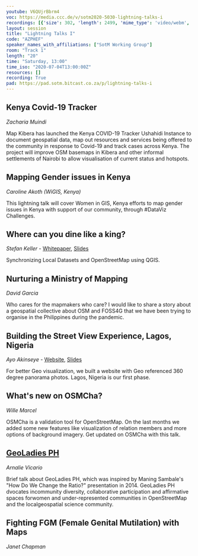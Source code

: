 ```yaml
---
youtube: V6QUjrBbrm4
voc: https://media.ccc.de/v/sotm2020-5030-lightning-talks-i
recordings: [{'size': 302, 'length': 2499, 'mime_type': 'video/webm', 'language': 'eng', 'filename': 'sotm2020-5030-eng-Lightning_Talks_I_webm-hd.webm', 'state': 'new', 'folder': 'webm-hd', 'high_quality': True, 'width': 1920, 'height': 1080, 'updated_at': '2020-07-13T13:35:55.995+02:00', 'recording_url': 'https://cdn.media.ccc.de/events/sotm/2020/webm-hd/sotm2020-5030-eng-Lightning_Talks_I_webm-hd.webm', 'url': 'https://media.ccc.de/public/recordings/47428', 'event_url': 'https://media.ccc.de/public/events/579b9a54-5e17-55e5-bda9-58c393fb09a4', 'conference_url': 'https://media.ccc.de/public/conferences/sotm2020'}, {'size': 76, 'length': 2499, 'mime_type': 'video/mp4', 'language': 'eng', 'filename': 'sotm2020-5030-eng-Lightning_Talks_I_sd.mp4', 'state': 'new', 'folder': 'h264-sd', 'high_quality': False, 'width': 720, 'height': 576, 'updated_at': '2020-07-13T13:13:09.176+02:00', 'recording_url': 'https://cdn.media.ccc.de/events/sotm/2020/h264-sd/sotm2020-5030-eng-Lightning_Talks_I_sd.mp4', 'url': 'https://media.ccc.de/public/recordings/47427', 'event_url': 'https://media.ccc.de/public/events/579b9a54-5e17-55e5-bda9-58c393fb09a4', 'conference_url': 'https://media.ccc.de/public/conferences/sotm2020'}, {'size': 38, 'length': 2498, 'mime_type': 'audio/mpeg', 'language': 'eng', 'filename': 'sotm2020-5030-eng-Lightning_Talks_I_mp3.mp3', 'state': 'new', 'folder': 'mp3', 'high_quality': False, 'width': 0, 'height': 0, 'updated_at': '2020-07-13T13:08:37.612+02:00', 'recording_url': 'https://cdn.media.ccc.de/events/sotm/2020/mp3/sotm2020-5030-eng-Lightning_Talks_I_mp3.mp3', 'url': 'https://media.ccc.de/public/recordings/47426', 'event_url': 'https://media.ccc.de/public/events/579b9a54-5e17-55e5-bda9-58c393fb09a4', 'conference_url': 'https://media.ccc.de/public/conferences/sotm2020'}, {'size': 110, 'length': 2499, 'mime_type': 'video/webm', 'language': 'eng', 'filename': 'sotm2020-5030-eng-Lightning_Talks_I_webm-sd.webm', 'state': 'new', 'folder': 'webm-sd', 'high_quality': False, 'width': 720, 'height': 576, 'updated_at': '2020-07-13T13:07:29.122+02:00', 'recording_url': 'https://cdn.media.ccc.de/events/sotm/2020/webm-sd/sotm2020-5030-eng-Lightning_Talks_I_webm-sd.webm', 'url': 'https://media.ccc.de/public/recordings/47425', 'event_url': 'https://media.ccc.de/public/events/579b9a54-5e17-55e5-bda9-58c393fb09a4', 'conference_url': 'https://media.ccc.de/public/conferences/sotm2020'}, {'size': 201, 'length': 2499, 'mime_type': 'video/mp4', 'language': 'eng', 'filename': 'sotm2020-5030-eng-Lightning_Talks_I_hd.mp4', 'state': 'new', 'folder': 'h264-hd', 'high_quality': True, 'width': 1920, 'height': 1080, 'updated_at': '2020-07-13T12:53:56.302+02:00', 'recording_url': 'https://cdn.media.ccc.de/events/sotm/2020/h264-hd/sotm2020-5030-eng-Lightning_Talks_I_hd.mp4', 'url': 'https://media.ccc.de/public/recordings/47422', 'event_url': 'https://media.ccc.de/public/events/579b9a54-5e17-55e5-bda9-58c393fb09a4', 'conference_url': 'https://media.ccc.de/public/conferences/sotm2020'}]
layout: session
title: "Lightning Talks I"
code: "AZPHEF"
speaker_names_with_affiliations: ["SotM Working Group"]
room: "Track 1"
length: "20"
time: "Saturday, 13:00"
time_iso: "2020-07-04T13:00:00Z"
resources: []
recording: True
pad: https://pad.sotm.bitcast.co.za/p/lightning-talks-i
---
```

## Kenya Covid-19 Tracker
*Zacharia Muindi*

Map Kibera has launched the Kenya COVID-19 Tracker Ushahidi Instance to document geospatial data, map out resources and services being offered to the community in response to Covid-19 and track cases across Kenya. The project will improve OSM basemaps in Kibera and other informal settlements of Nairobi to allow visualisation of current status and hotspots.

## Mapping Gender issues in Kenya
*Caroline Akoth (WiGIS, Kenya)*

This lightning talk will cover Women in GIS, Kenya efforts to map gender issues in Kenya with support of our community, through #DataViz Challenges.

## Where can you dine like a king?
*Stefan Keller* - [Whitepaper](https://md.coredump.ch/s/H1IQbLzjU), [Slides](https://www.slideshare.net/StefanKeller/where-can-you-dine-like-a-king) 

Synchronizing Local Datasets and OpenStreetMap using QGIS.

## Nurturing a Ministry of Mapping
*David Garcia*

Who cares for the mapmakers who care? I would like to share a story about a geospatial collective about OSM and FOSS4G that we have been trying to organise in the Philippines during the pandemic.

## Building the Street View Experience, Lagos, Nigeria
*Ayo Akinseye* - [Website](http://www.moriwo.com/), [Slides](https://digitalspatial.com/sotm2020/presentation/)

For better Geo visualization, we built a website with Geo referenced 360 degree panorama photos. Lagos, Nigeria is our first phase.

## What's new on OSMCha?
*Wille Marcel*

OSMCha is a validation tool for OpenStreetMap. On the last months we added some new features like visualization of relation members and more options of background imagery. Get updated on OSMCha with this talk.

## [GeoLadies PH](https://www.facebook.com/geoladiesph/)
*Arnalie Vicario*

Brief talk about GeoLadies PH, which was inspired by Maning Sambale's &#34;How Do We Change the Ratio?&#34; presentation in 2014. GeoLadies PH dvocates incommunity diversity, collaborative participation and affirmative spaces forwomen and under-represented communities in OpenStreetMap and the localgeospatial science community.

## Fighting FGM (Female Genital Mutilation) with Maps
*Janet Chapman*
